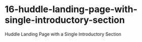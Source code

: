 # 16-huddle-landing-page-with-single-introductory-section
Huddle Landing Page with a Single Introductory Section
